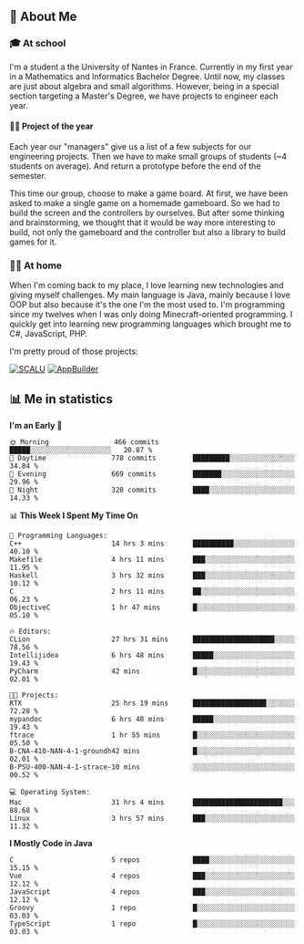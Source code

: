 ## 👀 About Me

### 🎓 At school

I'm a student a the University of Nantes in France. Currently in my first year in a Mathematics and Informatics Bachelor Degree. Until now, my classes are just about algebra and small algorithms. However, being in a special section targeting a Master's Degree, we have projects to engineer each year. 

#### 🔧🔬 Project of the year

Each year our "managers" give us a list of a few subjects for our engineering projects. Then we have to make small groups of students (~4 students on average). And return a prototype before the end of the semester.

This time our group, choose to make a game board. At first, we have been asked to make a single game on a homemade gameboard. So we had to build the screen and the controllers by ourselves. 
But after some thinking and brainstorming, we thought that it would be way more interesting to build, not only the gameboard and the controller but also a library to build games for it.

### 👨‍💻 At home

When I'm coming back to my place, I love learning new technologies and giving myself challenges. My main language is Java, mainly because I love OOP but also because it's the one I'm the most used to. I'm programming since my twelves when I was only doing Minecraft-oriented programming.  I quickly get into learning new programming languages which brought me to C#, JavaScript, PHP. 

I'm pretty proud of those projects:

[![SCALU](https://github-readme-stats.vercel.app/api/pin?username=renardfute&repo=SCALU)](https://github.com/renardfute/scalu)
[![AppBuilder](https://github-readme-stats.vercel.app/api/pin?username=pulsedev2&repo=AppBuilder)](https://github.com/pulsedev2/AppBuilder)

## 📊 Me in statistics
<!--START_SECTION:waka-->
**I'm an Early 🐤** 

```text
🌞 Morning                466 commits         █████░░░░░░░░░░░░░░░░░░░░   20.87 % 
🌆 Daytime                778 commits         █████████░░░░░░░░░░░░░░░░   34.84 % 
🌃 Evening                669 commits         ███████░░░░░░░░░░░░░░░░░░   29.96 % 
🌙 Night                  320 commits         ████░░░░░░░░░░░░░░░░░░░░░   14.33 % 
```


📊 **This Week I Spent My Time On** 

```text
💬 Programming Languages: 
C++                      14 hrs 3 mins       ██████████░░░░░░░░░░░░░░░   40.10 % 
Makefile                 4 hrs 11 mins       ███░░░░░░░░░░░░░░░░░░░░░░   11.95 % 
Haskell                  3 hrs 32 mins       ███░░░░░░░░░░░░░░░░░░░░░░   10.12 % 
C                        2 hrs 11 mins       ██░░░░░░░░░░░░░░░░░░░░░░░   06.23 % 
ObjectiveC               1 hr 47 mins        █░░░░░░░░░░░░░░░░░░░░░░░░   05.10 % 

🔥 Editors: 
CLion                    27 hrs 31 mins      ████████████████████░░░░░   78.56 % 
Intellijidea             6 hrs 48 mins       █████░░░░░░░░░░░░░░░░░░░░   19.43 % 
PyCharm                  42 mins             █░░░░░░░░░░░░░░░░░░░░░░░░   02.01 % 

🐱‍💻 Projects: 
RTX                      25 hrs 19 mins      ██████████████████░░░░░░░   72.28 % 
mypandoc                 6 hrs 48 mins       █████░░░░░░░░░░░░░░░░░░░░   19.43 % 
ftrace                   1 hr 55 mins        █░░░░░░░░░░░░░░░░░░░░░░░░   05.50 % 
B-CNA-410-NAN-4-1-groundh42 mins             █░░░░░░░░░░░░░░░░░░░░░░░░   02.01 % 
B-PSU-400-NAN-4-1-strace-10 mins             ░░░░░░░░░░░░░░░░░░░░░░░░░   00.52 % 

💻 Operating System: 
Mac                      31 hrs 4 mins       ██████████████████████░░░   88.68 % 
Linux                    3 hrs 57 mins       ███░░░░░░░░░░░░░░░░░░░░░░   11.32 % 
```

**I Mostly Code in Java** 

```text
C                        5 repos             ████░░░░░░░░░░░░░░░░░░░░░   15.15 % 
Vue                      4 repos             ███░░░░░░░░░░░░░░░░░░░░░░   12.12 % 
JavaScript               4 repos             ███░░░░░░░░░░░░░░░░░░░░░░   12.12 % 
Groovy                   1 repo              █░░░░░░░░░░░░░░░░░░░░░░░░   03.03 % 
TypeScript               1 repo              █░░░░░░░░░░░░░░░░░░░░░░░░   03.03 % 
```




<!--END_SECTION:waka-->
